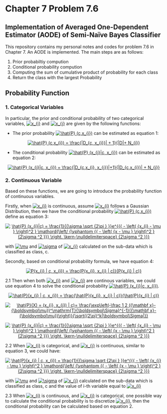# Chapter 7 Problem 7.6 
## Implementation of Averaged One-Dependent Estimator (AODE) of Semi-Naïve Bayes Classifier

This repository contains my personal notes and codes for problem 7.6 in Chapter 7. An AODE is implemented. The main steps are as follows:

1. Prior probabiltiy compution
2. Conditional probability compution
3. Computing the sum of cumulative product of probability for each class
4. Return the class with the largest Probability

## Probability Function
### 1. Categorical Variables
In particular, the prior and conditional probability of two categorical variables, <a href="https://www.codecogs.com/eqnedit.php?latex=x_{i}" target="_blank"><img src="https://latex.codecogs.com/gif.latex?x_{i}" title="x_{i}" /></a> and <a href="https://www.codecogs.com/eqnedit.php?latex=x_{j}" target="_blank"><img src="https://latex.codecogs.com/gif.latex?x_{j}" title="x_{j}" /></a> are given by the following functions:

- The prior probability <a href="https://www.codecogs.com/eqnedit.php?latex=\hat{P}&space;(c,x_{i})" target="_blank"><img src="https://latex.codecogs.com/gif.latex?\hat{P}&space;(c,x_{i})" title="\hat{P} (c,x_{i})" /></a> can be estimated as equation 1:
<p align="center">
<a href="https://www.codecogs.com/eqnedit.php?latex=\hat{P}&space;(c,x_{i})&space;=&space;\frac{|D_{c,&space;x_{i}}|&space;&plus;&space;1}{|D|&plus;&space;N_{i}}" target="_blank"><img src="https://latex.codecogs.com/gif.latex?\hat{P}&space;(c,x_{i})&space;=&space;\frac{|D_{c,&space;x_{i}}|&space;&plus;&space;1}{|D|&plus;&space;N_{i}}" title="\hat{P} (c,x_{i}) = \frac{|D_{c, x_{i}}| + 1}{|D|+ N_{i}}" /></a>
</p>

- The conditional probability <a href="https://www.codecogs.com/eqnedit.php?latex=\hat{P}&space;(x_{j}|c,&space;x_{i})" target="_blank"><img src="https://latex.codecogs.com/gif.latex?\hat{P}&space;(x_{j}|c,&space;x_{i})" title="\hat{P} (x_{j}|c, x_{i})" /></a> can be estimated as equation 2:

<p align="center">
<a href="https://www.codecogs.com/eqnedit.php?latex=\hat{P}&space;(x_{j}|c,&space;x_{i})&space;=&space;\frac{|D_{c,x_{i},&space;x_{j}}|&plus;1}{|D_{c,x_{i}}|&space;&plus;&space;N_{j}}" target="_blank"><img src="https://latex.codecogs.com/gif.latex?\hat{P}&space;(x_{j}|c,&space;x_{i})&space;=&space;\frac{|D_{c,x_{i},&space;x_{j}}|&plus;1}{|D_{c,x_{i}}|&space;&plus;&space;N_{j}}" title="\hat{P} (x_{j}|c, x_{i}) = \frac{|D_{c,x_{i}, x_{j}}|+1}{|D_{c,x_{i}}| + N_{j}}" /></a>
</p>


### 2. Continuous Variable
Based on these functions, we are going to introduce the probability function of continuous variables. 

  Firstly, when <a href="https://www.codecogs.com/eqnedit.php?latex=x_{i}" target="_blank"><img src="https://latex.codecogs.com/gif.latex?x_{i}" title="x_{i}" /></a> is continuous, assume <a href="https://www.codecogs.com/eqnedit.php?latex=x_{i}" target="_blank"><img src="https://latex.codecogs.com/gif.latex?x_{i}" title="x_{i}" /></a> follows a Gaussian Distribution, then we have the conditional probability <a href="https://www.codecogs.com/eqnedit.php?latex=\hat{P}&space;(c,x_{i})" target="_blank"><img src="https://latex.codecogs.com/gif.latex?\hat{P}&space;(c,x_{i})" title="\hat{P} (c,x_{i})" /></a> define as equation 3:
<p align="center">
<a href="https://www.codecogs.com/eqnedit.php?latex=\hat{P}&space;(x_{i}|c)&space;=&space;\frac{1}{{\sigma&space;\sqrt&space;{2\pi&space;}&space;}}e^{{{&space;-&space;\left(&space;{x_{i}&space;-&space;\mu&space;}&space;\right)^2&space;}&space;\mathord{\left/&space;{\vphantom&space;{{&space;-&space;\left(&space;{x&space;-&space;\mu&space;}&space;\right)^2&space;}&space;{2\sigma&space;^2&space;}}}&space;\right.&space;\kern-\nulldelimiterspace}&space;{2\sigma&space;^2&space;}}}" target="_blank"><img src="https://latex.codecogs.com/gif.latex?\hat{P}&space;(x_{i}|c)&space;=&space;\frac{1}{{\sigma&space;\sqrt&space;{2\pi&space;}&space;}}e^{{{&space;-&space;\left(&space;{x_{i}&space;-&space;\mu&space;}&space;\right)^2&space;}&space;\mathord{\left/&space;{\vphantom&space;{{&space;-&space;\left(&space;{x&space;-&space;\mu&space;}&space;\right)^2&space;}&space;{2\sigma&space;^2&space;}}}&space;\right.&space;\kern-\nulldelimiterspace}&space;{2\sigma&space;^2&space;}}}" title="\hat{P} (x_{i}|c) = \frac{1}{{\sigma \sqrt {2\pi } }}e^{{{ - \left( {x_{i} - \mu } \right)^2 } \mathord{\left/ {\vphantom {{ - \left( {x - \mu } \right)^2 } {2\sigma ^2 }}} \right. \kern-\nulldelimiterspace} {2\sigma ^2 }}}" /></a>

</p>

with <a href="https://www.codecogs.com/eqnedit.php?latex=\mu" target="_blank"><img src="https://latex.codecogs.com/gif.latex?\mu" title="\mu" /></a> and <a href="https://www.codecogs.com/eqnedit.php?latex=\sigma" target="_blank"><img src="https://latex.codecogs.com/gif.latex?\sigma" title="\sigma" /></a> of <a href="https://www.codecogs.com/eqnedit.php?latex=x_{i}" target="_blank"><img src="https://latex.codecogs.com/gif.latex?x_{i}" title="x_{i}" /></a> calculated on the sub-data which is classified as class, c.

  
  Secondly, based on conditional probability formula, we have equation 4:

<p align="center">
  <a href="https://www.codecogs.com/eqnedit.php?latex=P(x_{j}&space;|&space;c,&space;x_{i})&space;=&space;\frac{P(x_{i},&space;x_{j}&space;|&space;c)}{P(x_{i}&space;|&space;c)}" target="_blank"><img src="https://latex.codecogs.com/gif.latex?P(x_{j}&space;|&space;c,&space;x_{i})&space;=&space;\frac{P(x_{i},&space;x_{j}&space;|&space;c)}{P(x_{i}&space;|&space;c)}" title="P(x_{j} | c, x_{i}) = \frac{P(x_{i}, x_{j} | c)}{P(x_{i} | c)}" /></a>
</p>

  
  2.1 Then when both <a href="https://www.codecogs.com/eqnedit.php?latex=x_{i}" target="_blank"><img src="https://latex.codecogs.com/gif.latex?x_{i}" title="x_{i}" /></a> and <a href="https://www.codecogs.com/eqnedit.php?latex=x_{j}" target="_blank"><img src="https://latex.codecogs.com/gif.latex?x_{j}" title="x_{j}" /></a> are continous variables, we could use equation 4 to solve the conditional probability <a href="https://www.codecogs.com/eqnedit.php?latex=\hat{P}&space;(x_{j}|c,&space;x_{i})" target="_blank"><img src="https://latex.codecogs.com/gif.latex?\hat{P}&space;(x_{j}|c,&space;x_{i})" title="\hat{P} (x_{j}|c, x_{i})" /></a>.

<p align="center">
  <a href="https://www.codecogs.com/eqnedit.php?latex=\hat{P}(x_{j}&space;|&space;c,&space;x_{i})&space;=&space;\frac{\hat{P}(x_{i},&space;x_{j}&space;|&space;c)}{\hat{P}(x_{i}&space;|&space;c)}" target="_blank"><img src="https://latex.codecogs.com/gif.latex?\hat{P}(x_{j}&space;|&space;c,&space;x_{i})&space;=&space;\frac{\hat{P}(x_{i},&space;x_{j}&space;|&space;c)}{\hat{P}(x_{i}&space;|&space;c)}" title="\hat{P}(x_{j} | c, x_{i}) = \frac{\hat{P}(x_{i}, x_{j} | c)}{\hat{P}(x_{i} | c)}" /></a>

</p>

<p align="center">
 <a href="https://www.codecogs.com/eqnedit.php?latex=\hat{P}(X)&space;=&space;(x_{i},&space;x_{j})&space;|&space;c)=&space;\frac{\exp\left(-\frac&space;1&space;2&space;({\mathbf&space;x}-{\boldsymbol\mu})^\mathrm{T}{\boldsymbol\Sigma}^{-1}({\mathbf&space;x}-{\boldsymbol\mu})\right)}{\sqrt{(2\pi)^k|\boldsymbol\Sigma|}}" target="_blank"><img src="https://latex.codecogs.com/gif.latex?\hat{P}(X)&space;=&space;(x_{i},&space;x_{j})&space;|&space;c)=&space;\frac{\exp\left(-\frac&space;1&space;2&space;({\mathbf&space;x}-{\boldsymbol\mu})^\mathrm{T}{\boldsymbol\Sigma}^{-1}({\mathbf&space;x}-{\boldsymbol\mu})\right)}{\sqrt{(2\pi)^k|\boldsymbol\Sigma|}}" title="\hat{P}(X) = (x_{i}, x_{j}) | c)= \frac{\exp\left(-\frac 1 2 ({\mathbf x}-{\boldsymbol\mu})^\mathrm{T}{\boldsymbol\Sigma}^{-1}({\mathbf x}-{\boldsymbol\mu})\right)}{\sqrt{(2\pi)^k|\boldsymbol\Sigma|}}" /></a>


</p>

<p align="center">
 <a href="https://www.codecogs.com/eqnedit.php?latex=\hat{P}&space;(x_{i}|c)&space;=&space;\frac{1}{{\sigma&space;\sqrt&space;{2\pi&space;}&space;}}e^{{{&space;-&space;\left(&space;{x_{i}&space;-&space;\mu&space;}&space;\right)^2&space;}&space;\mathord{\left/&space;{\vphantom&space;{{&space;-&space;\left(&space;{x&space;-&space;\mu&space;}&space;\right)^2&space;}&space;{2\sigma&space;^2&space;}}}&space;\right.&space;\kern-\nulldelimiterspace}&space;{2\sigma&space;^2&space;}}}" target="_blank"><img src="https://latex.codecogs.com/gif.latex?\hat{P}&space;(x_{i}|c)&space;=&space;\frac{1}{{\sigma&space;\sqrt&space;{2\pi&space;}&space;}}e^{{{&space;-&space;\left(&space;{x_{i}&space;-&space;\mu&space;}&space;\right)^2&space;}&space;\mathord{\left/&space;{\vphantom&space;{{&space;-&space;\left(&space;{x&space;-&space;\mu&space;}&space;\right)^2&space;}&space;{2\sigma&space;^2&space;}}}&space;\right.&space;\kern-\nulldelimiterspace}&space;{2\sigma&space;^2&space;}}}" title="\hat{P} (x_{i}|c) = \frac{1}{{\sigma \sqrt {2\pi } }}e^{{{ - \left( {x_{i} - \mu } \right)^2 } \mathord{\left/ {\vphantom {{ - \left( {x - \mu } \right)^2 } {2\sigma ^2 }}} \right. \kern-\nulldelimiterspace} {2\sigma ^2 }}}" /></a>

</p>


  2.2 When <a href="https://www.codecogs.com/eqnedit.php?latex=x_{i}" target="_blank"><img src="https://latex.codecogs.com/gif.latex?x_{i}" title="x_{i}" /></a> is categorical, and <a href="https://www.codecogs.com/eqnedit.php?latex=x_{j}" target="_blank"><img src="https://latex.codecogs.com/gif.latex?x_{j}" title="x_{j}" /></a> is continuous, similar to equation 3, we could have:
  <p align="center">
  <a href="https://www.codecogs.com/eqnedit.php?latex=\hat{P}(x_{j}&space;|&space;c,&space;x_{i})&space;=&space;\frac{1}{{\sigma&space;\sqrt&space;{2\pi&space;}&space;}}e^{{{&space;-&space;\left(&space;{x_{j}&space;-&space;\mu&space;}&space;\right)^2&space;}&space;\mathord{\left/&space;{\vphantom&space;{{&space;-&space;\left(&space;{x&space;-&space;\mu&space;}&space;\right)^2&space;}&space;{2\sigma&space;^2&space;}}}&space;\right.&space;\kern-\nulldelimiterspace}&space;{2\sigma&space;^2&space;}}}" target="_blank"><img src="https://latex.codecogs.com/gif.latex?\hat{P}(x_{j}&space;|&space;c,&space;x_{i})&space;=&space;\frac{1}{{\sigma&space;\sqrt&space;{2\pi&space;}&space;}}e^{{{&space;-&space;\left(&space;{x_{j}&space;-&space;\mu&space;}&space;\right)^2&space;}&space;\mathord{\left/&space;{\vphantom&space;{{&space;-&space;\left(&space;{x&space;-&space;\mu&space;}&space;\right)^2&space;}&space;{2\sigma&space;^2&space;}}}&space;\right.&space;\kern-\nulldelimiterspace}&space;{2\sigma&space;^2&space;}}}" title="\hat{P}(x_{j} | c, x_{i}) = \frac{1}{{\sigma \sqrt {2\pi } }}e^{{{ - \left( {x_{j} - \mu } \right)^2 } \mathord{\left/ {\vphantom {{ - \left( {x - \mu } \right)^2 } {2\sigma ^2 }}} \right. \kern-\nulldelimiterspace} {2\sigma ^2 }}}" /></a>
  
  </p>
  
  with <a href="https://www.codecogs.com/eqnedit.php?latex=\mu" target="_blank"><img src="https://latex.codecogs.com/gif.latex?\mu" title="\mu" /></a> and <a href="https://www.codecogs.com/eqnedit.php?latex=\sigma" target="_blank"><img src="https://latex.codecogs.com/gif.latex?\sigma" title="\sigma" /></a> of <a href="https://www.codecogs.com/eqnedit.php?latex=x_{j}" target="_blank"><img src="https://latex.codecogs.com/gif.latex?x_{j}" title="x_{j}" /></a> calculated on the sub-data which is classified as class, c and the value of i-th variable equal to <a href="https://www.codecogs.com/eqnedit.php?latex=x_{i}" target="_blank"><img src="https://latex.codecogs.com/gif.latex?x_{i}" title="x_{i}" /></a>

  2.3 When <a href="https://www.codecogs.com/eqnedit.php?latex=x_{i}" target="_blank"><img src="https://latex.codecogs.com/gif.latex?x_{i}" title="x_{i}" /></a> is continuous, and <a href="https://www.codecogs.com/eqnedit.php?latex=x_{j}" target="_blank"><img src="https://latex.codecogs.com/gif.latex?x_{j}" title="x_{j}" /></a> is categorical, one possible way to calculate the conditional probability is to discretize <a href="https://www.codecogs.com/eqnedit.php?latex=x_{i}" target="_blank"><img src="https://latex.codecogs.com/gif.latex?x_{i}" title="x_{i}" /></a>, then the conditional probability can be calculated based on equation 2.



